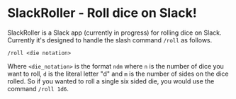 # SlackRoller - Roll dice on Slack!
SlackRoller is a Slack app (currently in progress) for rolling dice on Slack. Currently it's designed to handle the slash command `/roll` as follows.

    /roll <die notation>

Where `<die_notation>` is the format `ndm` where `n` is the number of dice you want to roll, `d` is the literal letter "d" and `m` is the number of sides on the dice rolled. So if you wanted to roll a single six sided die, you would use the command `/roll 1d6`.

